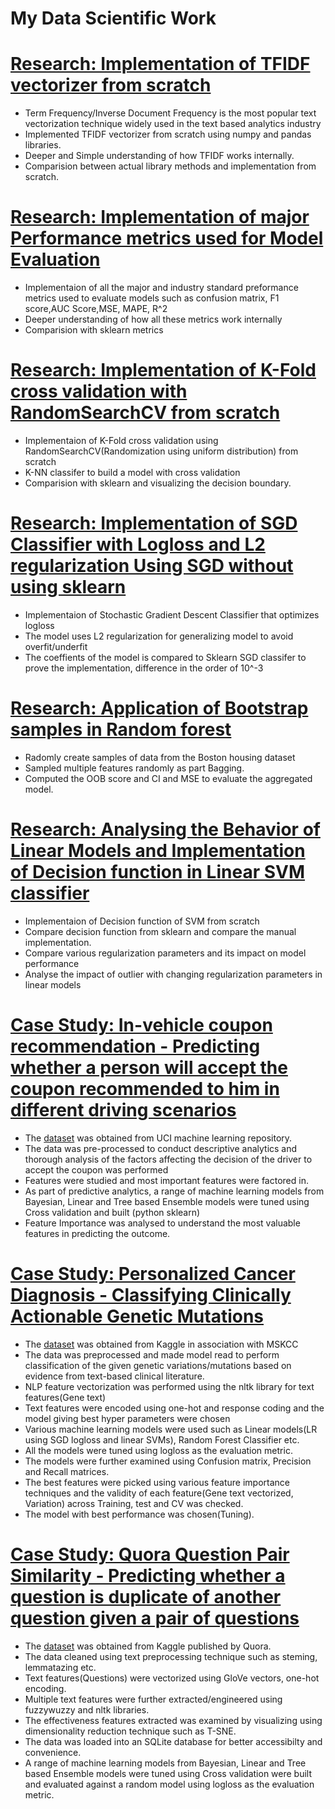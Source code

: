 # My Data  Scientific Work

# [Research: Implementation of TFIDF vectorizer from scratch](https://github.com/PravinRedoc/Research/blob/main/TFIDF_Implementation.ipynb)
* Term Frequency/Inverse Document Frequency is the most popular text vectorization technique widely used in the text based analytics industry
* Implemented TFIDF vectorizer from scratch using numpy and pandas libraries.
* Deeper and Simple understanding of how TFIDF works internally.
* Comparision between actual library methods and implementation from scratch.


# [Research: Implementation of major Performance metrics used for Model Evaluation](https://github.com/PravinRedoc/Research/blob/main/Performance_metrics_Implementation.ipynb) 
* Implementaion of all the major and industry standard preformance metrics used to evaluate models such as confusion matrix, F1 score,AUC Score,MSE, MAPE, R^2
* Deeper understanding of how all these metrics work internally
* Comparision with sklearn metrics

# [Research: Implementation of K-Fold cross validation with RandomSearchCV from scratch](https://github.com/PravinRedoc/Research/blob/main/K-Fold-KNN.ipynb) 
* Implementaion of K-Fold cross validation using RandomSearchCV(Randomization using uniform distribution) from scratch
* K-NN classifer to build a model with cross validation
* Comparision with sklearn and visualizing the decision boundary.

# [Research: Implementation of SGD Classifier with Logloss and L2 regularization Using SGD without using sklearn ](https://github.com/PravinRedoc/Research/blob/main/SGD_imlplementation_Logloss.ipynb) 
* Implementaion of Stochastic Gradient Descent Classifier that optimizes logloss
* The model uses L2 regularization for generalizing model to avoid overfit/underfit
* The coeffients of the model is compared to Sklearn SGD classifer to prove the implementation, difference in the order of 10^-3

# [Research: Application of Bootstrap samples in Random forest](https://github.com/PravinRedoc/Research/blob/main/Bootstrap_RandomForest.ipynb) 
* Radomly create samples of data from the Boston housing dataset
* Sampled multiple features randomly as part Bagging.
* Computed the OOB score and CI and MSE to evaluate the aggregated model.

# [Research: Analysing the Behavior of Linear Models and Implementation of Decision function in Linear SVM classifier ](https://github.com/PravinRedoc/Research/tree/main/Linear%20models) 
* Implementaion of Decision function of SVM from scratch
* Compare decision function from sklearn and  compare the manual implementation.
* Compare various regularization parameters and its impact on model performance
* Analyse the impact of outlier with changing regularization parameters in linear models


# [Case Study: In-vehicle coupon recommendation - Predicting whether a person will accept the coupon recommended to him in different driving scenarios](https://github.com/PravinRedoc/Predictive-Analytics/blob/main/In_coupon_recommendation.ipynb) 
* The [dataset](https://archive.ics.uci.edu/ml/datasets/in-vehicle+coupon+recommendation) was obtained from UCI machine learning repository.
* The data was pre-processed to conduct descriptive analytics and thorough analysis of the factors affecting the decision of the driver to accept the coupon was performed
* Features were studied and most important features were factored in.
* As part of predictive analytics, a range of machine learning models from Bayesian, Linear and Tree based Ensemble models were tuned using Cross validation and built (python sklearn)
* Feature Importance was analysed to understand the most valuable features in predicting the outcome.

# [Case Study: Personalized Cancer Diagnosis - Classifying Clinically Actionable Genetic Mutations](https://github.com/PravinRedoc/Predictive-Analytics/blob/main/CancerDiagnosisPersonalized.ipynb) 
* The [dataset](https://www.kaggle.com/c/msk-redefining-cancer-treatment/) was obtained from Kaggle in association with MSKCC
* The data was preprocessed and made model read to perform classification of the given genetic variations/mutations based on evidence from text-based clinical literature.
* NLP feature vectorization was performed using the nltk library for text features(Gene text)
* Text features were encoded using one-hot and response coding and the model giving best hyper parameters were chosen
* Various machine learning models were used such as Linear models(LR using SGD logloss and linear SVMs), Random Forest Classifier etc.
* All the models were tuned using logloss as the evaluation metric.
* The models were further examined using Confusion matrix, Precision and Recall matrices.
* The best features were picked using various feature importance techniques and the validity of each feature(Gene text vectorized, Variation) across Training, test and CV was checked.
* The model with best performance was chosen(Tuning).

# [Case Study: Quora Question Pair Similarity - Predicting whether a question is duplicate of another question given a pair of questions](https://github.com/PravinRedoc/Quora_QPS) 
* The [dataset](https://www.kaggle.com/c/quora-question-pairs) was obtained from Kaggle published by Quora.
* The data cleaned using text preprocessing technique such as steming, lemmatazing etc.
* Text features(Questions) were vectorized using GloVe vectors, one-hot encoding.
* Multiple text features were further extracted/engineered using fuzzywuzzy and nltk libraries.
* The effectiveness features extracted was examined by visualizing using dimensionality reduction technique such as T-SNE.
* The data was loaded into an SQLite database for better accessibilty and convenience.
* A range of machine learning models from Bayesian, Linear and Tree based Ensemble models were tuned using Cross validation were built and evaluated against a random model using logloss as the evaluation metric.












